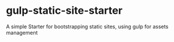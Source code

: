 # gulp-static-site-starter
A simple Starter for bootstrapping static sites, using gulp for assets management
